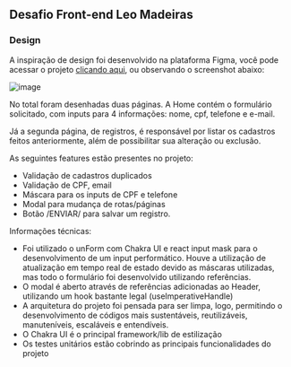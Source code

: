 ## Desafio Front-end Leo Madeiras

### Design

A inspiração de design foi desenvolvido na plataforma Figma, você pode acessar o projeto [clicando aqui](https://www.figma.com/file/WUUVMv0i6LA4qlQQgAR5Yv/Léo-Madeiras-Desafio-técnico?node-id=0%3A1), ou observando o screenshot abaixo:

![image](https://user-images.githubusercontent.com/60625099/135303160-24b5e5b3-f0ef-4bb4-aae2-36c335ca827e.png)

No total foram desenhadas duas páginas. A Home contém o formulário solicitado, com inputs para 4  informações: nome, cpf, telefone e e-mail. 

Já a segunda página, de registros, é responsável por listar os cadastros feitos anteriormente, além de possibilitar sua alteração ou exclusão.

As seguintes features estão presentes no projeto:
- Validação de cadastros duplicados
- Validação de CPF, email
- Máscara para os inputs de CPF e telefone
- Modal para mudança de rotas/páginas
- Botão /ENVIAR/ para salvar um registro.

Informações técnicas:
- Foi utilizado o unForm com Chakra UI e react input mask para o desenvolvimento de um input performático. Houve a utilização de
atualização em tempo real de estado devido as máscaras utilizadas, mas todo o formulário foi desenvolvido utilizando referências.
- O modal é aberto através de referências adicionadas ao Header, utilizando um hook bastante legal (useImperativeHandle)
- A arquitetura do projeto foi pensada para ser limpa, logo, permitindo o desenvolvimento de códigos mais sustentáveis, reutilizáveis, manuteníveis, escaláveis e entendíveis.
- O Chakra UI é o principal framework/lib de estilização
- Os testes unitários estão cobrindo as principais funcionalidades do projeto 
